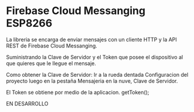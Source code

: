 # Firebase Cloud Messanging ESP8266

La libreria se encarga de enviar mensajes con un cliente HTTP y la API REST de Firebase Cloud Messanging.

Suministrando la Clave de Servidor y el Token que posee el dispositivo al que quieres que le llegue el mensaje.

Como obtener la Clave de Servidor: Ir a la rueda dentada Configuracion del proyecto luego en la pestaña Mensajeria en la nuve, Clave de Servidor. 

El Token se obtiene por medio de la aplicacion. getToken();



EN DESARROLLO 
